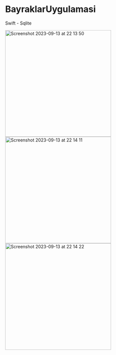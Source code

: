 # BayraklarUygulamasi
Swift - Sqlite

<img width="340" alt="Screenshot 2023-09-13 at 22 13 50" src="https://github.com/enesgumus/BayrakUygulamasi/assets/80697341/7763939c-ef41-417e-9106-7e4626d941c4">

<img width="340" alt="Screenshot 2023-09-13 at 22 14 11" src="https://github.com/enesgumus/BayrakUygulamasi/assets/80697341/0fcead66-7181-4e7a-ac07-69c6eb4a0cc8">

<img width="340" alt="Screenshot 2023-09-13 at 22 14 22" src="https://github.com/enesgumus/BayrakUygulamasi/assets/80697341/a86c2377-08f7-42e6-a576-7cb4568aa270">

